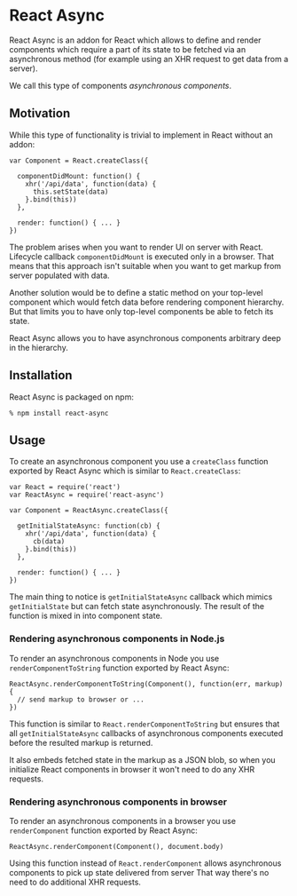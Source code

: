 # React Async

React Async is an addon for React which allows to define and render components
which require a part of its state to be fetched via an asynchronous method (for
example using an XHR request to get data from a server).

We call this type of components *asynchronous components*.

## Motivation

While this type of functionality is trivial to implement in React without an
addon:

    var Component = React.createClass({

      componentDidMount: function() {
        xhr('/api/data', function(data) {
          this.setState(data)
        }.bind(this))
      },

      render: function() { ... }
    })

The problem arises when you want to render UI on server with React. Lifecycle
callback `componentDidMount` is executed only in a browser. That means that this
approach isn't suitable when you want to get markup from server populated with
data.

Another solution would be to define a static method on your top-level component
which would fetch data before rendering component hierarchy. But that limits you
to have only top-level components be able to fetch its state.

React Async allows you to have asynchronous components arbitrary deep in the hierarchy.

## Installation

React Async is packaged on npm:

    % npm install react-async

## Usage

To create an asynchronous component you use a `createClass` function exported by React
Async which is similar to `React.createClass`:

    var React = require('react')
    var ReactAsync = require('react-async')

    var Component = ReactAsync.createClass({

      getInitialStateAsync: function(cb) {
        xhr('/api/data', function(data) {
          cb(data)
        }.bind(this))
      },

      render: function() { ... }
    })

The main thing to notice is `getInitialStateAsync` callback which mimics
`getInitialState` but can fetch state asynchronously. The result of the function
is mixed in into component state.

### Rendering asynchronous components in Node.js

To render an asynchronous components in Node you use `renderComponentToString`
function exported by React Async:

    ReactAsync.renderComponentToString(Component(), function(err, markup) {
      // send markup to browser or ...
    })

This function is similar to `React.renderComponentToString` but ensures that all
`getInitialStateAsync` callbacks of asynchronous components executed before the
resulted markup is returned.

It also embeds fetched state in the markup as a JSON blob, so when you
initialize React components in browser it won't need to do any XHR requests.

### Rendering asynchronous components in browser

To render an asynchronous components in a browser you use `renderComponent`
function exported by React Async:

    ReactAsync.renderComponent(Component(), document.body)

Using this function instead of `React.renderComponent` allows asynchronous
components to pick up state delivered from server That way there's no need to do
additional XHR requests.

